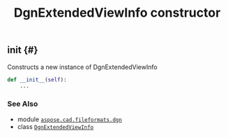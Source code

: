 ﻿---
title: DgnExtendedViewInfo constructor
second_title: Aspose.CAD for Python via .NET API References
description: 
type: docs
weight: 10
url: /python-net/aspose.cad.fileformats.dgn/dgnextendedviewinfo/__init__/
is_root: false
---

## __init__ {#}

Constructs a new instance of DgnExtendedViewInfo



```python
def __init__(self):
    ...
```





### See Also
* module [`aspose.cad.fileformats.dgn`](../../)
* class [`DgnExtendedViewInfo`](/cad/python-net/aspose.cad.fileformats.dgn/dgnextendedviewinfo)
